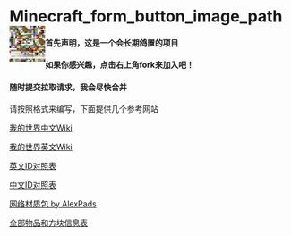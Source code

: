 <h1>Minecraft_form_button_image_path<img src="https://raw.githubusercontent.com/Anders233/form_button_image_path/master/biock_image.png" height="64" width="64" align="left"></img></h1>
<h4>首先声明，这是一个会长期鸽置的项目</h4>
<h4>如果你感兴趣，点击右上角fork来加入吧！</h4>
<h4>随时提交拉取请求，我会尽快合并</h4>

<h7>请按照格式来编写，下面提供几个参考网站</h7>

<p><a href="https://minecraft-zh.gamepedia.com">我的世界中文Wiki</a></p>
<p><a href="https://minecraft.gamepedia.com">我的世界英文Wiki</a></p>
<p><a href="https://minecraft-ids.grahamedgecombe.com">英文ID对照表</a></p>
<p><a href="http://mc.zyyapp.com">中文ID对照表</a></p>
<p><a href="http://saltypixel.ga/textures">网络材质包 by <a href="https://github.com/AlexPads"</a>AlexPads</a></p>
<p><a href="https://minecraft.gamepedia.com/Bedrock_Edition_data_values">全部物品和方块信息表</a></p>
